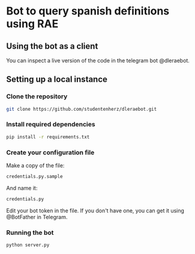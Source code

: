 # Bot to query spanish definitions using RAE

## Using the bot as a client

You can inspect a live version of the code in the telegram bot @dleraebot.

## Setting up a local instance

### Clone the repository

```bash
git clone https://github.com/studentenherz/dleraebot.git
```

### Install required dependencies

```bash
pip install -r requirements.txt
```

### Create your configuration file

Make a copy of the file:

```bash
credentials.py.sample
```

And name it:

```bash
credentials.py
```

Edit your bot token in the file. If you don't have one, you can get it using @BotFather in Telegram.


### Running the bot

```bash
python server.py
```